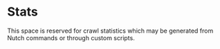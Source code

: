 # Stats

This space is reserved for crawl statistics which may be generated from Nutch commands or through custom scripts.
